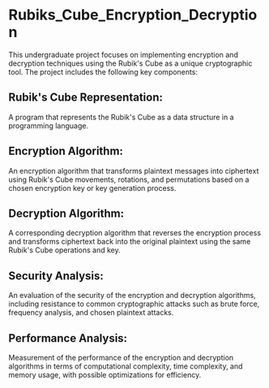 # Rubiks_Cube_Encryption_Decryption

This undergraduate project focuses on implementing encryption and decryption techniques using the Rubik's Cube as a unique cryptographic tool. The project includes the following key components:

## Rubik's Cube Representation:
A program that represents the Rubik's Cube as a data structure in a programming language.

## Encryption Algorithm: 
An encryption algorithm that transforms plaintext messages into ciphertext using Rubik's Cube movements, rotations, and permutations based on a chosen encryption key or key generation process.

## Decryption Algorithm: 
A corresponding decryption algorithm that reverses the encryption process and transforms ciphertext back into the original plaintext using the same Rubik's Cube operations and key.

## Security Analysis: 
An evaluation of the security of the encryption and decryption algorithms, including resistance to common cryptographic attacks such as brute force, frequency analysis, and chosen plaintext attacks.

## Performance Analysis: 
Measurement of the performance of the encryption and decryption algorithms in terms of computational complexity, time complexity, and memory usage, with possible optimizations for efficiency.
